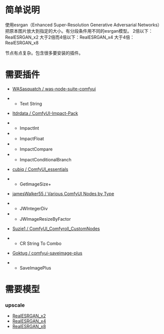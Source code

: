 # 简单说明

使用esrgan（Enhanced Super-Resolution Generative Adversarial Networks）把原本图片放大到指定的大小。有分段条件用不同的esrgan模型。
2倍以下：RealESRGAN_x2
大于2倍而4倍以下：RealESRGAN_x4
大于4倍：RealESRGAN_x8

节点有点复杂。包含很多要安装的插件。

# 需要插件

- [WASasquatch / was-node-suite-comfyui](https://github.com/WASasquatch/was-node-suite-comfyui)
- - Text String

- [ltdrdata / ComfyUI-Impact-Pack](https://github.com/ltdrdata/ComfyUI-Impact-Pack)
- - ImpactInt
- - ImpactFloat
- - ImpactCompare
- - ImpactConditionalBranch

- [cubiq / ComfyUI_essentials](https://github.com/cubiq/ComfyUI_essentials)
- - GetImageSize+

- [jamesWalker55 / Various ComfyUI Nodes by Type](https://github.com/jamesWalker55/comfyui-various)
- - JWIntegerDiv
- - JWImageResizeByFactor

- [Suzie1 / ComfyUI_Comfyroll_CustomNodes](https://github.com/Suzie1/ComfyUI_Comfyroll_CustomNodes)
- - CR String To Combo

- [Goktug / comfyui-saveimage-plus](https://github.com/Goktug/comfyui-saveimage-plus)
- - SaveImagePlus

# 需要模型

### upscale
- [RealESRGAN_x2](https://huggingface.co/ai-forever/Real-ESRGAN/blob/main/RealESRGAN_x2.pth)
- [RealESRGAN_x4](https://huggingface.co/ai-forever/Real-ESRGAN/blob/main/RealESRGAN_x4.pth)
- [RealESRGAN_x8](https://huggingface.co/ai-forever/Real-ESRGAN/blob/main/RealESRGAN_x8.pth)
